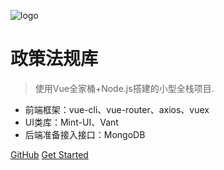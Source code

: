 ![logo](https://docsify.js.org/_media/icon.svg)

# 政策法规库

> 使用Vue全家桶+Node.js搭建的小型全栈项目.

* 前端框架：vue-cli、vue-router、axios、vuex
* UI类库：Mint-UI、Vant
* 后端准备接入接口：MongoDB

[GitHub](https://github.com/vvxu)
[Get Started](/README)
